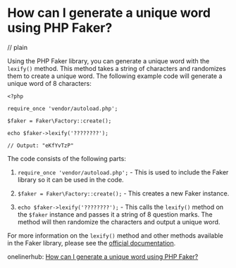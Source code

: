 # How can I generate a unique word using PHP Faker?
// plain

Using the PHP Faker library, you can generate a unique word with the `lexify()` method. This method takes a string of characters and randomizes them to create a unique word. The following example code will generate a unique word of 8 characters:

```
<?php

require_once 'vendor/autoload.php';

$faker = Faker\Factory::create();

echo $faker->lexify('????????');

// Output: "eKfYvTzP"
```

The code consists of the following parts:

1. `require_once 'vendor/autoload.php';` - This is used to include the Faker library so it can be used in the code.

2. `$faker = Faker\Factory::create();` - This creates a new Faker instance.

3. `echo $faker->lexify('????????');` - This calls the `lexify()` method on the `$faker` instance and passes it a string of 8 question marks. The method will then randomize the characters and output a unique word.

For more information on the `lexify()` method and other methods available in the Faker library, please see the [official documentation](https://github.com/fzaninotto/Faker#fakerlexifystring).

onelinerhub: [How can I generate a unique word using PHP Faker?](https://onelinerhub.com/php-faker/how-can-i-generate-a-unique-word-using-php-faker)